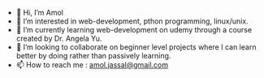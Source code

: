 - 👋 Hi, I’m Amol
- 👀 I’m interested in web-development, pthon programming, linux/unix.
- 🌱 I’m currently learning web-development on udemy through a course created by Dr. Angela Yu.
- 💞️ I’m looking to collaborate on beginner level projects where I can learn better by doing rather than passively learning.
- 📫 How to reach me : amol.jassal@gmail.com

<!---
amoljassal/amoljassal is a ✨ special ✨ repository because its `README.md` (this file) appears on your GitHub profile.
You can click the Preview link to take a look at your changes.
--->

